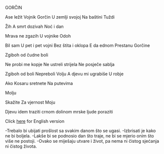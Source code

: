﻿GORČIN

Ase ležit
Vojnik Gorčin
U zemlji svojoj
Na baštini
Tuždi

Žih
A smrt dozivah
Noć i dan

Mrava ne zgazih
U vojnike
Odoh

Bil sam
U pet i pet vojni
Bez štita i oklopa
E da ednom
Prestanu
Gorčine

Zgiboh od čudne boli

Ne probi me kopje
Ne ustreli strijela
Ne posječe sablja

Zgiboh od boli
Nepreboli
Volju
A djevu mi ugrabiše
U robje

Ako Kosaru sretnete
Na putevima

Molju

Skažite
Za vjernost
Moju

Djevu idem traziti
crnom dolinom
mrske ljude poraziti

Click [here](http://www.spiritofbosnia.org/volume-2-no-3-2007-july/gorcin/) for English version

-Trebalo bi ubijati prošlost sa svakim danom što se ugasi.
-Izbrisati je kako ne bi boljela.
-Lakše bi se podnosio dan što traje, ne bi se mjerio onim što više ne postoji.
-Ovako se miješaju utvare i život, pa nema ni čistog sjećanja ni čistog života.